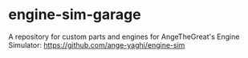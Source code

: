 # engine-sim-garage
 A repository for custom parts and engines for AngeTheGreat's Engine Simulator: https://github.com/ange-yaghi/engine-sim
